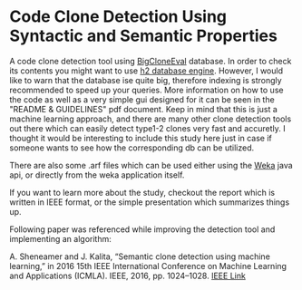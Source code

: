 # Code Clone Detection Using Syntactic and Semantic Properties
A code clone detection tool using [BigCloneEval](https://jeffsvajlenko.weebly.com/bigcloneeval.html) database. In order to check its contents you might want to use [h2 database engine](https://www.h2database.com/html/main.html). However, I would like to warn that the database ise quite big, therefore indexing is strongly recommended to speed up your queries. More information on how to use the code as well as a very simple gui designed for it can be seen in the "README & GUIDELINES" pdf document. Keep in mind that this is just a machine learning approach, and there are many other clone detection tools out there which can easily detect type1-2 clones very fast and accuretly. I thought it would be interesting to include this study here just in case if someone wants to see how the corresponding db can be utilized.

There are also some .arf files which can be used either using the [Weka](https://www.cs.waikato.ac.nz/ml/weka/) java api, or directly from the weka application itself.

If you want to learn more about the study, checkout the report which is written in IEEE format, or the simple presentation which summarizes things up.

Following paper was referenced while improving the detection tool and implementing an algorithm:

A. Sheneamer and J. Kalita, “Semantic clone detection using machine
learning,” in 2016 15th IEEE International Conference on Machine
Learning and Applications (ICMLA). IEEE, 2016, pp. 1024–1028. [IEEE Link](https://ieeexplore.ieee.org/document/7838289)
